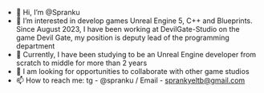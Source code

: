 - 👋 Hi, I’m @Spranku
- 👀 I’m interested in develop games Unreal Engine 5, C++ and Blueprints. Since August 2023, I have been working at DevilGate-Studio on the game Devil Gate, my position is deputy lead of the programming department
- 🌱 Currently, I have been studying to be an Unreal Engine developer from scratch to middle for more than 2 years
- 💞️ I am looking for opportunities to collaborate with other game studios
- 📫 How to reach me: tg - @spranku / Email - sprankyeltb@gmail.com

<!---
Spranku/Spranku is a ✨ special ✨ repository because its `README.md` (this file) appears on your GitHub profile.
You can click the Preview link to take a look at your changes.
--->
